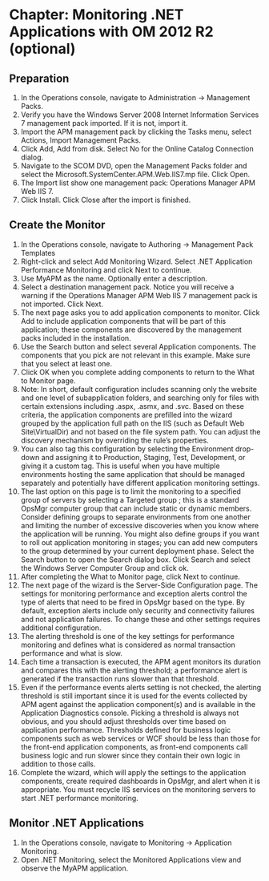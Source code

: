 # Chapter: Monitoring .NET Applications with OM 2012 R2 (optional)

## Preparation
1. In the Operations console, navigate to Administration -> Management Packs.
2. Verify you have the Windows Server 2008 Internet Information Services 7 management pack imported. If it is not, import it.
3. Import the APM management pack by clicking the Tasks menu, select Actions, Import Management Packs.
4. Click Add, Add from disk. Select No for the Online Catalog Connection dialog.
5. Navigate to the SCOM DVD, open the Management Packs folder and select the Microsoft.SystemCenter.APM.Web.IIS7.mp file. Click Open.
6. The Import list show one management pack:
Operations Manager APM Web IIS 7.
7. Click Install. Click Close after the import is finished.

## Create the Monitor
1.	In the Operations console, navigate to Authoring -> Management Pack Templates
2.	Right-click and select Add Monitoring Wizard. Select .NET Application Performance Monitoring and click Next to continue.
3.	Use MyAPM as the name. Optionally enter a description.
4.	Select a destination management pack. Notice you will receive a warning if the Operations Manager APM Web IIS 7 management pack is not imported. Click Next.
5.	The next page asks you to add application components to monitor. Click Add to include application components that will be part of this application; these components are discovered by the management packs included in the installation.
6.	Use the Search button and select several Application components. The components that you pick are not relevant in this example. Make sure that you select at least one.
7.	Click OK when you complete adding components to return to the What to Monitor page.
8.	Note: In short, default configuration includes scanning only the website and one level of subapplication folders, and searching only for files with certain extensions including .aspx, .asmx, and .svc. Based on these criteria, the application components are prefilled into the wizard grouped by the application full path on the IIS (such as Default Web Site\VirtualDir) and not based on the file system path. You can adjust the discovery mechanism by overriding the rule’s properties.
9.	You can also tag this configuration by selecting the Environment drop-down and assigning it to Production, Staging, Test, Development, or giving it a custom tag. This is useful when you have multiple environments hosting the same application that should be managed separately and potentially have different application monitoring settings.
10.	The last option on this page is to limit the monitoring to a specified group of servers by selecting a Targeted group ; this is a standard OpsMgr computer group that can include static or dynamic members. Consider defining groups to separate environments from one another and limiting the number of excessive discoveries when you know where the application will be running. You might also define groups if you want to roll out application monitoring in stages; you can add new computers to the group determined by your current deployment phase. Select the Search button to open the Search dialog box. Click Search and select the Windows Server Computer Group and click ok.
11.	After completing the What to Monitor page, click Next to continue.
12.	The next page of the wizard is the Server-Side Configuration page. The settings for monitoring performance and exception alerts control the type of alerts that need to be fired in OpsMgr based on the type. By default, exception alerts include only security and connectivity failures and not application failures. To change these and other settings requires additional configuration.
13.	The alerting threshold is one of the key settings for performance monitoring and defines what is considered as normal transaction performance and what is slow.
14.	Each time a transaction is executed, the APM agent monitors its duration and compares this with the alerting threshold; a performance alert is generated if the transaction runs slower than that threshold.
15.	Even if the performance events alerts setting is not checked, the alerting threshold is still important since it is used for the events collected by APM agent against the application component(s) and is available in the Application Diagnostics console. Picking a threshold is always not obvious, and you should adjust thresholds over time based on application performance. Thresholds defined for business logic components such as web services or WCF should be less than those for the front-end application components, as front-end components call business logic and run slower since they contain their own logic in addition to those calls.
16.	Complete the wizard, which will apply the settings to the application components, create required dashboards in OpsMgr, and alert when it is appropriate. You must recycle IIS services on the monitoring servers to start .NET performance monitoring.

## Monitor .NET Applications
1. In the Operations console, navigate to Monitoring -> Application Monitoring.
2. Open .NET Monitoring, select the Monitored Applications view and observe the MyAPM application.
